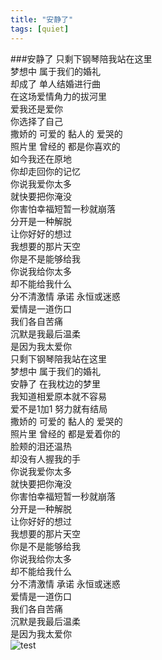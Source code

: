 ```yaml
---
title: "安静了"
tags: [quiet]
---
```



###安静了
只剩下钢琴陪我站在这里  
梦想中 属于我们的婚礼  
却成了 单人结婚进行曲  
在这场爱情角力的拔河里  
爱我还是爱你  
你选择了自己  
撒娇的 可爱的 黏人的 爱哭的  
照片里 曾经的 都是你喜欢的  
如今我还在原地  
你却走回你的记忆  
你说我爱你太多  
就快要把你淹没  
你害怕幸福短暂一秒就崩落  
分开是一种解脱  
让你好好的想过  
我想要的那片天空  
你是不是能够给我  
你说我给你太多  
却不能给我什么  
分不清激情 承诺 永恒或迷惑  
爱情是一道伤口  
我们各自苦痛  
沉默是我最后温柔  
是因为我太爱你  
只剩下钢琴陪我站在这里  
梦想中 属于我们的婚礼  
安静了 在我枕边的梦里  
我知道相爱原本就不容易  
爱不是1加1 努力就有结局  
撒娇的 可爱的 黏人的 爱哭的  
照片里 曾经的 都是爱着你的  
脸颊的泪还温热  
却没有人握我的手  
你说我爱你太多  
就快要把你淹没  
你害怕幸福短暂一秒就崩落  
分开是一种解脱  
让你好好的想过  
我想要的那片天空  
你是不是能够给我  
你说我给你太多  
却不能给我什么  
分不清激情 承诺 永恒或迷惑  
爱情是一道伤口  
我们各自苦痛  
沉默是我最后温柔  
是因为我太爱你  
![test]({{site.baseurl}}/images/local/quiet.jpg)